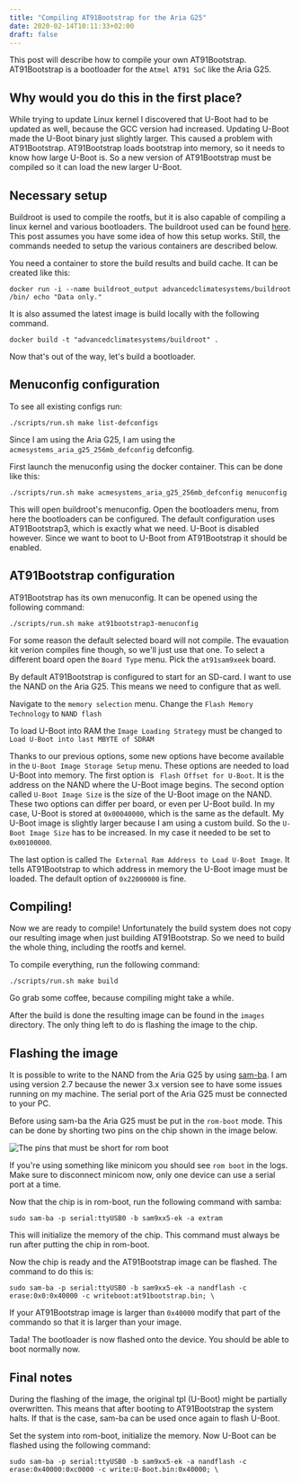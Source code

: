 ```yaml
---
title: "Compiling AT91Bootstrap for the Aria G25"
date: 2020-02-14T10:11:33+02:00
draft: false
---
```


This post will describe how to compile your own AT91Bootstrap. AT91Bootstrap is a bootloader for the `Atmel AT91 SoC` like the Aria G25.

## Why would you do this in the first place?

While trying to update Linux kernel I discovered that U-Boot had to be updated as well, because the GCC version had increased. Updating U-Boot made the U-Boot binary just slightly larger. This caused a problem with AT91Bootstrap. AT91Bootstrap loads bootstrap into memory, so it needs to know how large U-Boot is. So a new version of AT91Bootstrap must be compiled so it can load the new larger U-Boot.

## Necessary setup 

Buildroot is used to compile the rootfs, but it is also capable of compiling a linux kernel and various bootloaders. The buildroot used can be found [here][0]. This post assumes you have some idea of how this setup works. Still, the commands needed to setup the various containers are described below.

You need a container to store the build results and build cache. It can be created like this:
```
docker run -i --name buildroot_output advancedclimatesystems/buildroot /bin/ echo "Data only."
```

It is also assumed the latest image is build locally with the following command. 
```
docker build -t "advancedclimatesystems/buildroot" .
```
Now that's out of the way, let's build a bootloader.

## Menuconfig configuration

To see all existing configs run:

```
./scripts/run.sh make list-defconfigs
```

Since I am using the Aria G25, I am using the `acmesystems_aria_g25_256mb_defconfig` defconfig. 

First launch the menuconfig using the docker container. This can be done  like this:

```
./scripts/run.sh make acmesystems_aria_g25_256mb_defconfig menuconfig
```

This will open buildroot's menuconfig. Open the bootloaders menu, from here the bootloaders can be configured. 
The default configuration uses AT91Bootstrap3, which is exactly what we need. U-Boot is disabled however. Since we want to boot to U-Boot from AT91Bootstrap it should be enabled.

## AT91Bootstrap configuration
AT91Bootstrap has its own menuconfig. It can be opened using the following command:
```
./scripts/run.sh make at91bootstrap3-menuconfig
``` 

For some reason the default selected board will not compile. The evauation kit verion compiles fine though, so we'll just use that one. To select a different board open the `Board Type` menu. Pick the `at91sam9xeek` board. 

By default AT91Bootstrap is configured to start for an SD-card. I want to use the NAND on the Aria G25. This means we need to configure that as well.

Navigate to the `memory selection` menu. Change the `Flash Memory Technology` to `NAND flash`

To load U-Boot into RAM the `Image Loading Strategy` must be changed to   `Load U-Boot into last MBYTE of SDRAM`

Thanks to our previous options, some new options have become available in the `U-Boot Image Storage Setup` menu. These options are needed to load U-Boot into memory. The first option is ` Flash Offset for U-Boot`. It is the address on the NAND where the U-Boot image begins. The second option called `U-Boot Image Size` is the size of the U-Boot image on the NAND. These two options can differ per board, or even per U-Boot build. In my case, U-Boot is stored at `0x00040000`, which is the same as the default.
My U-Boot image is slightly larger because I am using a custom build. So the  `U-Boot Image Size` has to be increased. In my case it needed to be set to  `0x00100000`. 

The last option is called `The External Ram Address to Load U-Boot Image`. It tells AT91Bootstrap to which address in memory the U-Boot image must be loaded. The default option of `0x22000000` is fine.


## Compiling!
Now we are ready to compile! Unfortunately the build system does not copy our resulting image when just building AT91Bootstrap. So we need to build the whole thing, including the rootfs and kernel. 

To compile everything, run the following command:
```
./scripts/run.sh make build
``` 
Go grab some coffee, because compiling might take a while. 

After the build is done the resulting image can be found in the `images` directory. The only thing left to do is flashing the image to the chip.

## Flashing the image
It is possible to write to the NAND from the Aria G25 by using [sam-ba][1]. I am using version 2.7 because the newer 3.x version see to have some issues running on my machine. The serial port of the Aria G25 must be connected to your PC. 

Before using sam-ba the Aria G25 must be put in the `rom-boot` mode. This can be done by shorting two pins on the chip shown in the image below.

![The pins that must be short for rom boot](/images/compiling-at91bootstrap/ariag25.png)

If you're using something like minicom you should see `rom boot` in the logs. Make sure to disconnect minicom now, only one device can use a serial port at a time.

Now that the chip is in rom-boot, run the following command with samba:
```
sudo sam-ba -p serial:ttyUSB0 -b sam9xx5-ek -a extram
```

This will initialize the memory of the chip. This command must always be run after putting the chip in rom-boot.

Now the chip is ready and the AT91Bootstrap image can be flashed. The command to do this is:
```
sudo sam-ba -p serial:ttyUSB0 -b sam9xx5-ek -a nandflash -c erase:0x0:0x40000 -c writeboot:at91bootstrap.bin; \
```
If your AT91Bootstrap image is larger than `0x40000` modify that part of the commando so that it is larger than your image.

Tada! The bootloader is now flashed onto the device. You should be able to boot normally now.

## Final notes
During the flashing of the image, the original tpl (U-Boot) might be partially overwritten. This means that after booting to AT91Bootstrap the system halts. If that is the case, sam-ba can be used once again to flash U-Boot. 

Set the system into rom-boot, initialize the memory. Now U-Boot can be flashed using the following command:

```
sudo sam-ba -p serial:ttyUSB0 -b sam9xx5-ek -a nandflash -c erase:0x40000:0xc0000 -c write:U-Boot.bin:0x40000; \
```


[0]: https://github.com/AdvancedClimateSystems/docker-buildroot
[1]: https://www.microchip.com/DevelopmentTools/ProductDetails/PartNO/SAM-BA%20In-system%20Programmer
